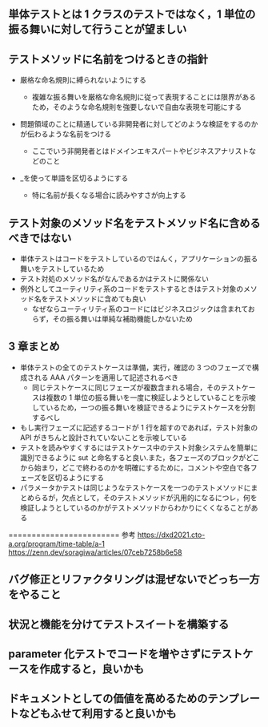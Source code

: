 ## 単体テストとは 1 クラスのテストではなく，1 単位の振る舞いに対して行うことが望ましい

## テストメソッドに名前をつけるときの指針

-   厳格な命名規則に縛られないようにする

    -   複雑な振る舞いを厳格な命名規則に従って表現することには限界があるため，そのような命名規則を強要しないで自由な表現を可能にする

-   問題領域のことに精通している非開発者に対してどのような検証をするのかが伝わるような名前をつける

    -   ここでいう非開発者とはドメインエキスパートやビジネスアナリストなどのこと

-   \_を使って単語を区切るようにする
    -   特に名前が長くなる場合に読みやすさが向上する

## テスト対象のメソッド名をテストメソッド名に含めるべきではない

-   単体テストはコードをテストしているのではんく，アプリケーションの振る舞いをテストしているため
-   テスト対処のメソッド名がなんであるかはテストに関係ない
-   例外としてユーティリティ系のコードをテストするときはテスト対象のメソッド名をテストメソッドに含めても良い
    -   なぜならユーティリティ系のコードにはビジネスロジックは含まれておらず，その振る舞いは単純な補助機能しかないため

## 3 章まとめ

-   単体テストの全てのテストケースは準備，実行，確認の 3 つのフェーズで構成される AAA パターンを適用して記述されるべき
    -   同じテストケースに同じフェーズが複数含まれる場合，そのテストケースは複数の 1 単位の振る舞いを一度に検証しようとしていることを示唆しているため，一つの振る舞いを検証できるようにテストケースを分割するべし
-   もし実行フェーズに記述するコードが 1 行を超すのであれば，テスト対象の API がきちんと設計されていないことを示唆している
-   テストを読みやすくするにはテストケース中のテスト対象システムを簡単に識別できるように sut と命名すると良い.また，各フェーズのブロックがどこから始まり，どこで終わるのかを明確にするために，コメントや空白で各フェーズを区切るようにする
-   パラメータかテストは同じようなテストケースを一つのテストメソッドにまとめらるが，欠点として，そのテストメソッドが汎用的になるにつレ，何を検証しようとしているのかがテストメソッドからわかりにくくなることがある

========================
参考
https://dxd2021.cto-a.org/program/time-table/a-1
https://zenn.dev/soragiwa/articles/07ceb7258b6e58

## バグ修正とリファクタリングは混ぜないでどっち一方をやること

## 状況と機能を分けてテストスイートを構築する

## parameter 化テストでコードを増やさずにテストケースを作成すると，良いかも

## ドキュメントとしての価値を高めるためのテンプレートなどもふせて利用すると良いかも
